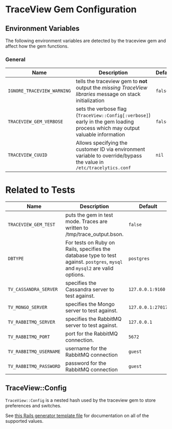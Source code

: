 # TraceView Gem Configuration

## Environment Variables

The following environment variables are detected by the traceview gem and affect how the gem functions.

### General

Name | Description | Default
---- | ----------- | -------
`IGNORE_TRACEVIEW_WARNING` | tells the traceview gem to __not__ output the _missing TraceView libraries_ message on stack initialization | `false`
`TRACEVIEW_GEM_VERBOSE` | sets the verbose flag (`TraceView::Config[:verbose]`) early in the gem loading process which may output valuable information | `false`
`TRACEVIEW_CUUID` | Allows specifying the customer ID via environment variable to override/bypass the value in `/etc/tracelytics.conf` | `nil`

# Related to Tests

Name | Description | Default
---- | ----------- | -------
`TRACEVIEW_GEM_TEST` | puts the gem in test mode.  Traces are written to /tmp/trace_output.bson. | `false`
`DBTYPE` | For tests on Ruby on Rails, specifies the database type to test against.  `postgres`, `mysql` and `mysql2` are valid options. | `postgres`
`TV_CASSANDRA_SERVER` | specifies the Cassandra server to test against. | `127.0.0.1:9160`
`TV_MONGO_SERVER` | specifies the Mongo server to test against. | `127.0.0.1:27017`
`TV_RABBITMQ_SERVER` | specifies the RabbitMQ server to test against. | `127.0.0.1`
`TV_RABBITMQ_PORT` | port for the RabbitMQ connection. | `5672`
`TV_RABBITMQ_USERNAME` | username for the RabbitMQ connection | `guest`
`TV_RABBITMQ_PASSWORD` | password for the RabbitMQ connection | `guest`

## TraceView::Config

`TraceView::Config` is a nested hash used by the traceview gem to store preferences and switches.

See [this Rails generator template file](https://github.com/appneta/oboe-ruby/blob/master/lib/rails/generators/traceview/templates/traceview_initializer.rb) for documentation on all of the supported values.

